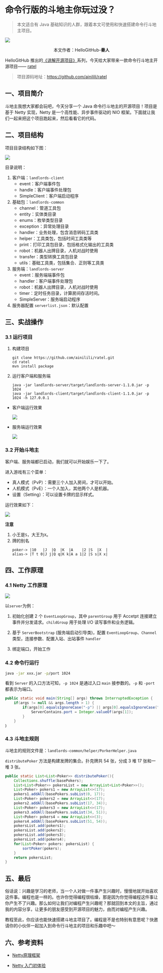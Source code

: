 # 命令行版的斗地主你玩过没？

> 本文适合有 Java 基础知识的人群，跟着本文可使用和快速搭建命令行斗地主项目。

![](images/cover.png)

<p align="center">本文作者：HelloGitHub-<strong>秦人</strong></p>

HelloGitHub 推出的[《讲解开源项目》](https://github.com/HelloGitHub-Team/Article)系列，今天给大家带来一款命令行斗地主开源项目—— [ratel](https://github.com/ainilili/ratel) 

> 项目源码地址：https://github.com/ainilili/ratel

## 一、项目简介

斗地主我想大家都会玩吧，今天分享一个 Java 命令行斗地主的开源项目！项目是基于 Netty 实现，Netty 是一个高性能、异步事件驱动的 NIO 框架。下面就让我们一起来把这个项目跑起来，然后看看它的代码。

## 二、项目结构

项目目录结构如下图：

![](images/1.png)

目录说明：

1. 客户端：`landlords-client`
   - event：客户端事件包
   - handle：客户端事件处理包
   - SimpleClient：客户端启动程序
2. 基础包：`landlords-common`
   - channel：管道工具包
   - entity：实体类目录
   - enums：枚举类型目录
   - exception：异常处理目录
   - handler：业务处理，包含消息转码工具类
   - helper：工具类包，包括时间工具类等
   - print：打印工具包目录，包括格式化输出的工具类
   - robot：机器人出牌目录，人机对战时使用
   - transfer：类型转换工具包目录
   - utils：基础工具类，包括集合、正则等工具类
3. 服务端：`landlords-server` 
   - event：服务端端事件包
   - handler：客户端事件处理包
   - robot：机器人出牌目录，人机对战时使用
   - timer：定时任务目录，计算房间存活时间。
   - SimpleServer：服务端启动程序
4. 服务器配置 `serverlist.json`：默认配置

## 三、实战操作

### 3.1 运行项目

1. 构建项目
	```
	git clone https://github.com/ainilili/ratel.git
	cd ratel
	mvn install package
	```

2. 运行客户端和服务端
	```
	java -jar landlords-server/target/landlords-server-1.1.0.jar -p 1024
	java -jar landlords-client/target/landlords-client-1.1.0.jar -p 1024 -h 127.0.0.1
	```

- 客户端运行效果

  ![](images/2.png)

- 服务端运行效果

  ![](images/3.png)



### 3.2 开始斗地主

客户端、服务端都已启动，我们就可以开始娱乐一下了。

进入游戏有三个菜单：

- 真人模式（PvP）：需要三个人加入房间，才可以开始。
- 人机模式（PvE）：一个人加入，其他两个人是机器。
- 设置（Setting）：可以设置卡牌的显示样式。

运行效果如下：

![](images/4.gif)


**注意**

1. 小王是`S`，大王为`X`。
2. 牌的别名
	```
	poker-> |10   |J  |Q  |K  |A    |2 |S  |X  |
	alias-> |T t 0|J j|Q q|K k|A a 1|2 |S s|X x|
	```

## 四、工作原理

### 4.1 Netty 工作原理

![](images/5.png)

以`server`为例：

1. 初始化创建 2 个 `EventLoopGroup`，其中 `parentGroup` 用于 Accetpt 连接建立事件并分发请求。`childGroup` 用于处理 I/O 读写事件和业务逻辑。

2. 基于 `ServerBootstrap` (服务端启动引导类)，配置 `EventLoopGroup`、`Channel` 类型，连接参数、配置入站、出站事件 `handler`

3. 绑定端口，开始工作

### 4.2 命令行运行

```bash
java -jar xxx.jar -p/port 1024
```

看到 `Server` 的入口方法可知，`-p 1024` 是通过入口 `main` 接参数的。`-p` 和 `-port` 都表示为端口。

```java
public static void main(String[] args) throws InterruptedException {
	if(args != null && args.length > 1) {
		if(args[0].equalsIgnoreCase("-p") || args[0].equalsIgnoreCase("-port")) {
			ServerContains.port = Integer.valueOf(args[1]);
		}
	}
｝
```

### 4.3 斗地主规则

斗地主的规则文件是：`landlords-common/helper/PorkerHelper.java`

`distributePoker` 方法是构建发牌的集合。扑克牌共 54 张，分成 3 堆 17 张和一堆 3 张。

```java
public static List<List<Poker>> distributePoker(){
	Collections.shuffle(basePokers);
	List<List<Poker>> pokersList = new ArrayList<List<Poker>>();
	List<Poker> pokers1 = new ArrayList<>(17);
	pokers1.addAll(basePokers.subList(0, 17));
	List<Poker> pokers2 = new ArrayList<>(17);
	pokers2.addAll(basePokers.subList(17, 34));
	List<Poker> pokers3 = new ArrayList<>(17);
	pokers3.addAll(basePokers.subList(34, 51));
	List<Poker> pokers4 = new ArrayList<>(3);
	pokers4.addAll(basePokers.subList(51, 54));
	pokersList.add(pokers1);
	pokersList.add(pokers2);
	pokersList.add(pokers3);
	pokersList.add(pokers4);
	for(List<Poker> pokers: pokersList) {
		sortPoker(pokers);
	}
	return pokersList;
}
```

## 五、最后

俗话说：兴趣是学习的老师，当一个人对做一件事产生兴趣时，慢慢地就开始喜欢这件事。编程也是一样的。也许你觉得编程很枯燥，那是因为你觉得编程这件事让你产生不了兴趣。那么如何让我们对编程产生兴趣呢？那就回到本文的主旨，通过我的内容分享，让更多的朋友感受到开源项目的魅力，由而对编程产生兴趣。

教程至此，你应该也能快速搭建斗地主项目了。编程是不是也特别有意思呢？快邀请你的小伙伴一起加入到命令行斗地主的项目和乐趣中吧～

## 六、参考资料

- [Netty原理框架](https://juejin.im/post/5be00763e51d453d4a5cf289 )

- [Netty 入门初体验](https://juejin.im/post/5ba35a76f265da0a951ed4db )